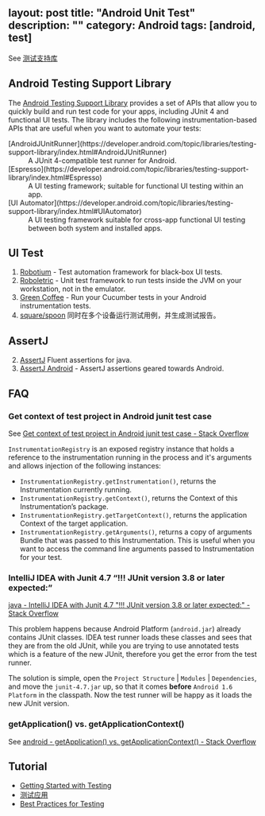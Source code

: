layout: post
title: "Android Unit Test"
description: ""
category: Android
tags: [android, test]
---

See [测试支持库](https://developer.android.com/topic/libraries/testing-support-library/index.html)

## Android Testing Support Library

The [Android
Testing Support Library](https://developer.android.com/topic/libraries/testing-support-library/index.html) provides a set of APIs that allow you
to quickly build and run test code for your apps, including JUnit 4 and
functional UI tests. The library includes the following instrumentation-based
APIs that are useful when you want to automate your tests:
<dt>[AndroidJUnitRunner](https://developer.android.com/topic/libraries/testing-support-library/index.html#AndroidJUnitRunner)</dt>
<dd>A JUnit 4-compatible test runner for Android.</dd>
<dt>[Espresso](https://developer.android.com/topic/libraries/testing-support-library/index.html#Espresso)</dt>
<dd>A UI testing framework; suitable for functional UI testing within an
app.</dd>
<dt>[UI Automator](https://developer.android.com/topic/libraries/testing-support-library/index.html#UIAutomator)</dt>
<dd>A UI testing framework suitable for cross-app functional UI testing between
both system and installed apps.</dd>

## UI Test

1.  [Robotium](https://github.com/robotiumtech/robotium) - Test automation framework for black-box UI tests.
2.  [Roboletric](http://robolectric.org/) - Unit test framework to run tests inside the JVM on your workstation, not in the emulator.
4.  [Green Coffee](https://github.com/mauriciotogneri/green-coffee) - Run your Cucumber tests in your Android instrumentation tests.
5. [square/spoon](https://github.com/square/spoon) 同时在多个设备运行测试用例，并生成测试报告。

## AssertJ

2. [AssertJ](http://joel-costigliola.github.io/assertj/index.html) Fluent assertions for java.
1. [AssertJ Android](https://github.com/square/assertj-android) - AssertJ assertions geared towards Android.

## FAQ

### Get context of test project in Android junit test case

See [Get context of test project in Android junit test case - Stack Overflow](http://stackoverflow.com/questions/8605611/get-context-of-test-project-in-android-junit-test-case)

`InstrumentationRegistry` is an exposed registry
instance that holds a reference to the instrumentation running in the
process and it's arguments and allows injection of the following
instances:

* `InstrumentationRegistry.getInstrumentation()`, returns the
      Instrumentation currently running.
* `InstrumentationRegistry.getContext()`, returns the Context of this
      Instrumentation’s package. 
* `InstrumentationRegistry.getTargetContext()`,
      returns the application Context of the target application.
* `InstrumentationRegistry.getArguments()`, returns a copy of arguments
      Bundle that was passed to this Instrumentation. This is useful when
      you want to access the command line arguments passed to
      Instrumentation for your test.

### IntelliJ IDEA with Junit 4.7 “!!! JUnit version 3.8 or later expected:”

[java - IntelliJ IDEA with Junit 4.7 "!!! JUnit version 3.8 or later expected:" - Stack Overflow](http://stackoverflow.com/questions/2422378/intellij-idea-with-junit-4-7-junit-version-3-8-or-later-expected)

This problem happens because Android Platform (`android.jar`) already contains JUnit classes. IDEA test runner loads these classes and sees that they are from the old JUnit, while you are trying to use annotated tests which is a feature of the new JUnit, therefore you get the error from the test runner.

The solution is simple, open the `Project Structure` | `Modules` | `Dependencies`, and move the `junit-4.7.jar` up, so that it comes **before** `Android 1.6 Platform` in the classpath. Now the test runner will be happy as it loads the new JUnit version.

### getApplication() vs. getApplicationContext()

See [android - getApplication() vs. getApplicationContext() - Stack Overflow](http://stackoverflow.com/questions/5018545/getapplication-vs-getapplicationcontext)

## Tutorial

- [Getting Started with Testing](https://developer.android.google.cn/training/testing/start/index.html?hl=zh-cn)
- [测试应用](https://developer.android.google.cn/studio/test/index.html?hl=zh-cn#_2)
- [Best Practices for Testing](https://developer.android.com/training/testing/index.html)

